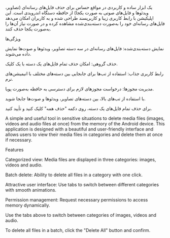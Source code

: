  یک ابزار ساده و کاربردی در مواقع حساس برای حذف فایل‌های رسانه‌ای (تصاویر، ویدئوها و فایل‌های صوتی به صورت یکجا) از حافظه دستگاه اندرویدی است. این اپلیکیشن با رابط کاربری زیبا و کاربرپسند طراحی شده و به کاربران امکان می‌دهد فایل‌های رسانه‌ای خود را به‌صورت دسته‌بندی‌شده مشاهده کرده و در صورت نیاز آن‌ها را به‌صورت یکجا حذف کنند.
 
ویژگی‌ها

نمایش دسته‌بندی‌شده: فایل‌های رسانه‌ای در سه دسته تصاویر، ویدئوها و صوت‌ها نمایش داده می‌شوند.

حذف گروهی: امکان حذف تمام فایل‌های یک دسته با یک کلیک.

رابط کاربری جذاب: استفاده از تب‌ها برای جابجایی بین دسته‌های مختلف با انیمیشن‌های نرم.

مدیریت مجوزها: درخواست مجوزهای لازم برای دسترسی به حافظه به‌صورت پویا.

با استفاده از تب‌های بالا، بین دسته‌های تصاویر، ویدئوها و صوت‌ها جابجا شوید.

برای حذف تمام فایل‌های یک دسته، روی دکمه "حذف همه" کلیک کنید و تأیید کنید.


A simple and useful tool in sensitive situations to delete media files (images, videos and audio files at once) from the memory of the Android device. This application is designed with a beautiful and user-friendly interface and allows users to view their media files in categories and delete them at once if necessary.

Features

Categorized view: Media files are displayed in three categories: images, videos and audio.

Batch delete: Ability to delete all files in a category with one click.

Attractive user interface: Use tabs to switch between different categories with smooth animations.

Permission management: Request necessary permissions to access memory dynamically.

Use the tabs above to switch between categories of images, videos and audio.

To delete all files in a batch, click the "Delete All" button and confirm.
